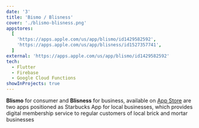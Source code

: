 ```yaml
---
date: '3'
title: 'Bismo / Blisness'
cover: './blismo-blisness.png'
appstores:
  [
    'https://apps.apple.com/us/app/blismo/id1429582592',
    'https://apps.apple.com/us/app/blisness/id1527357741',
  ]
external: 'https://apps.apple.com/us/app/blismo/id1429582592'
tech:
  - Flutter
  - Firebase
  - Google Cloud Functions
showInProjects: true
---
```


**Blismo** for consumer and **Blisness** for business, available on [App Store](https://apps.apple.com/us/app/blismo/id1429582592) are two apps positioned as Starbucks App for local businesses, which provides digital membership service to regular customers of local brick and mortar businesses

